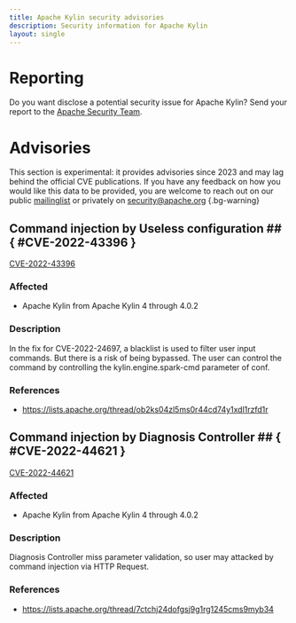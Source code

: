 ```yaml
---
title: Apache Kylin security advisories
description: Security information for Apache Kylin
layout: single
---
```


# Reporting

Do you want disclose a potential security issue for Apache Kylin? Send your report to the  [Apache Security Team](mailto:security@apache.org).

# Advisories

This section is experimental: it provides advisories since 2023 and may lag behind the official CVE publications. If you have any feedback on how you would like this data to be provided, you are welcome to reach out on our public [mailinglist](/mailinglist) or privately on [security@apache.org](mailto:security@apache.org)
{.bg-warning}

## Command injection by Useless configuration ## { #CVE-2022-43396 }

[CVE-2022-43396](./CVE-2022-43396.cve.json)

### Affected

* Apache Kylin from Apache Kylin 4 through 4.0.2


### Description

In the fix for CVE-2022-24697, a blacklist is used to filter user input commands. But there is a risk of being bypassed. The user can control the command by controlling the&nbsp;kylin.engine.spark-cmd&nbsp;parameter of conf.

### References
* https://lists.apache.org/thread/ob2ks04zl5ms0r44cd74y1xdl1rzfd1r


## Command injection by Diagnosis Controller ## { #CVE-2022-44621 }

[CVE-2022-44621](./CVE-2022-44621.cve.json)

### Affected

* Apache Kylin from Apache Kylin 4  through 4.0.2


### Description

Diagnosis Controller miss parameter validation, so user may attacked by command injection via HTTP Request.

### References
* https://lists.apache.org/thread/7ctchj24dofgsj9g1rg1245cms9myb34
